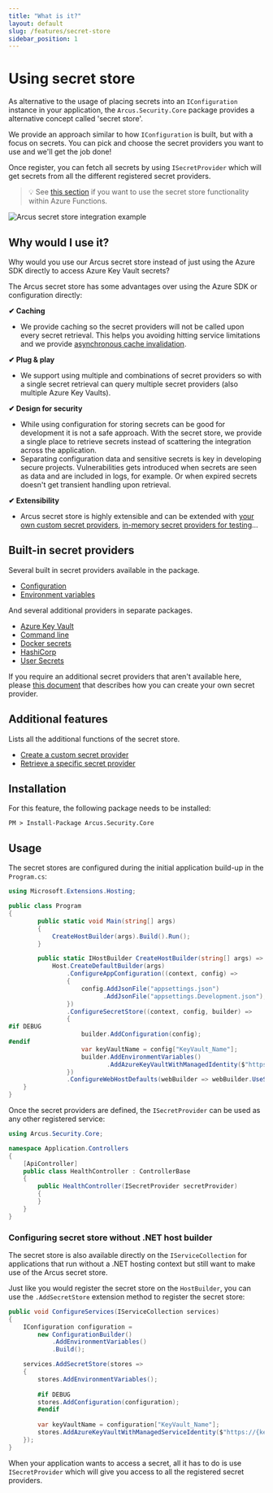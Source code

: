 ```yaml
---
title: "What is it?"
layout: default
slug: /features/secret-store
sidebar_position: 1
---
```


# Using secret store
As alternative to the usage of placing secrets into an `IConfiguration` instance in your application, the `Arcus.Security.Core` package provides a alternative concept called 'secret store'.

We provide an approach similar to how `IConfiguration` is built, but with a focus on secrets. You can pick and choose the secret providers you want to use and we'll get the job done!

Once register, you can fetch all secrets by using `ISecretProvider` which will get secrets from all the different registered secret providers.

> :bulb: See [this section](./azure-functions.md) if you want to use the secret store functionality within Azure Functions.

![Arcus secret store integration example](/img/arcus-secret-store-diagram.png)

## Why would I use it?
Why would you use our Arcus secret store instead of just using the Azure SDK directly to access Azure Key Vault secrets?

The Arcus secret store has some advantages over using the Azure SDK or configuration directly:

**✔ Caching**
* We provide caching so the secret providers will not be called upon every secret retrieval. This helps you avoiding hitting service limitations and we provide [asynchronous cache invalidation](https://background-jobs.arcus-azure.net/features/security/auto-invalidate-secrets).

**✔ Plug & play**
* We support using multiple and combinations of secret providers so with a single secret retrieval can query multiple secret providers (also multiple Azure Key Vaults).

**✔ Design for security** 
* While using configuration for storing secrets can be good for development it is not a safe approach. With the secret store, we provide a single place to retrieve secrets instead of scattering the integration across the application. 
* Separating configuration data and sensitive secrets is key in developing secure projects. Vulnerabilities gets introduced when secrets are seen as data and are included in logs, for example. Or when expired secrets doesn't get transient handling upon retrieval.

**✔ Extensibility**
* Arcus secret store is highly extensible and can be extended with [your own custom secret providers](./create-new-secret-provider.md), [in-memory secret providers for testing](https://github.com/arcus-azure/arcus.testing/blob/master/docs/v0.3/features/inmemory-secret-provider.md)...

## Built-in secret providers
Several built in secret providers available in the package.

* [Configuration](./provider/configuration.md)
* [Environment variables](./provider/environment-variables.md)

And several additional providers in separate packages.

* [Azure Key Vault](./provider/key-vault.md)
* [Command line](./provider/cmd-line.md)
* [Docker secrets](./provider/docker-secrets.md)
* [HashiCorp](./provider/hashicorp-vault.md)
* [User Secrets](./provider/user-secrets.md)

If you require an additional secret providers that aren't available here, please [this document](./create-new-secret-provider.md) that describes how you can create your own secret provider.

## Additional features
Lists all the additional functions of the secret store.

* [Create a custom secret provider](./create-new-secret-provider.md)
* [Retrieve a specific secret provider](./named-secret-providers.md)

## Installation
For this feature, the following package needs to be installed:

```shell
PM > Install-Package Arcus.Security.Core
```

## Usage
The secret stores are configured during the initial application build-up in the `Program.cs`:

```csharp
using Microsoft.Extensions.Hosting;

public class Program
{
        public static void Main(string[] args)
        {
            CreateHostBuilder(args).Build().Run();
        }

        public static IHostBuilder CreateHostBuilder(string[] args) =>
            Host.CreateDefaultBuilder(args)
                .ConfigureAppConfiguration((context, config) => 
                {
                    config.AddJsonFile("appsettings.json")
                          .AddJsonFile("appsettings.Development.json");
                })
                .ConfigureSecretStore((context, config, builder) =>
                {
#if DEBUG
                    builder.AddConfiguration(config);
#endif
                    var keyVaultName = config["KeyVault_Name"];
                    builder.AddEnvironmentVariables()
                           .AddAzureKeyVaultWithManagedIdentity($"https://{keyVaultName}.vault.azure.net");
                })
                .ConfigureWebHostDefaults(webBuilder => webBuilder.UseStartup<Startup>());
    }
}
```

Once the secret providers are defined, the `ISecretProvider` can be used as any other registered service:

```csharp
using Arcus.Security.Core;

namespace Application.Controllers
{
    [ApiController]
    public class HealthController : ControllerBase
    {
        public HealthController(ISecretProvider secretProvider)
        {
        }
    }
}
```

### Configuring secret store without .NET host builder
The secret store is also available directly on the `IServiceCollection` for applications that run without a .NET hosting context but still want to make use of the Arcus secret store.

Just like you would register the secret store on the `HostBuilder`, you can use the `.AddSecretStore` extension method to register the secret store:

```csharp
public void ConfigureServices(IServiceCollection services)
{
    IConfiguration configuration = 
        new ConfigurationBuilder()
            .AddEnvironmentVariables()
            .Build();

    services.AddSecretStore(stores =>
    {
        stores.AddEnvironmentVariables();
        
        #if DEBUG
        stores.AddConfiguration(configuration);
        #endif
    
        var keyVaultName = configuration["KeyVault_Name"];
        stores.AddAzureKeyVaultWithManagedServiceIdentity($"https://{keyVaultName}.vault.azure.net");
    });
}
```

When your application wants to access a secret, all it has to do is use `ISecretProvider` which will give you access to all the registered secret providers.

